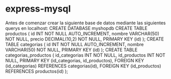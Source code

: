 # express-mysql

Antes de comenzar crear la siguiente base de datos mediante las siguientes querys en localhost:
CREATE DATABASE myshopdb
CREATE TABLE productos (
  id INT NOT NULL AUTO_INCREMENT,
  nombre VARCHAR(50) NOT NULL,
  precio DECIMAL(10,2) NOT NULL,
  PRIMARY KEY (id)
);
CREATE TABLE categorias (
  id INT NOT NULL AUTO_INCREMENT,
  nombre VARCHAR(50) NOT NULL,
  PRIMARY KEY (id)
);
CREATE TABLE categorias_productos (
  id_categorias INT NOT NULL,
  id_productos INT NOT NULL,
  PRIMARY KEY (id_categorias, id_productos),
  FOREIGN KEY (id_categorias) REFERENCES categorias(id),
  FOREIGN KEY (id_productos) REFERENCES productos(id)
);
